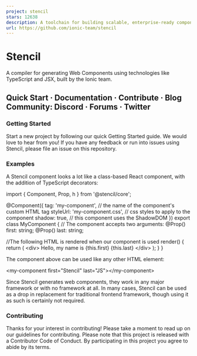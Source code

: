 ```yaml
---
project: stencil
stars: 12638
description: A toolchain for building scalable, enterprise-ready component systems on top of TypeScript and Web Component standards. Stencil components can be distributed natively to React, Angular, Vue, and traditional web developers from a single, framework-agnostic codebase.
url: https://github.com/ionic-team/stencil
---
```


Stencil
=======

A compiler for generating Web Components using technologies like TypeScript and JSX, built by the Ionic team.

Quick Start · Documentation · Contribute · Blog  
Community: Discord · Forums · Twitter
---------------------------------------------------------------------------------------

### Getting Started

Start a new project by following our quick Getting Started guide. We would love to hear from you! If you have any feedback or run into issues using Stencil, please file an issue on this repository.

### Examples

A Stencil component looks a lot like a class-based React component, with the addition of TypeScript decorators:

import { Component, Prop, h } from '@stencil/core';

@Component({
  tag: 'my-component',            // the name of the component's custom HTML tag
  styleUrl: 'my-component.css',   // css styles to apply to the component
  shadow: true,                   // this component uses the ShadowDOM
})
export class MyComponent {
  // The component accepts two arguments:
  @Prop() first: string;
  @Prop() last: string;

   //The following HTML is rendered when our component is used
  render() {
    return (
      <div\>
        Hello, my name is {this.first} {this.last}
      </div\>
    );
  }
}

The component above can be used like any other HTML element:

<my-component first\="Stencil" last\="JS"\></my-component\>

Since Stencil generates web components, they work in any major framework or with no framework at all. In many cases, Stencil can be used as a drop in replacement for traditional frontend framework, though using it as such is certainly not required.

### Contributing

Thanks for your interest in contributing! Please take a moment to read up on our guidelines for contributing. Please note that this project is released with a Contributor Code of Conduct. By participating in this project you agree to abide by its terms.
